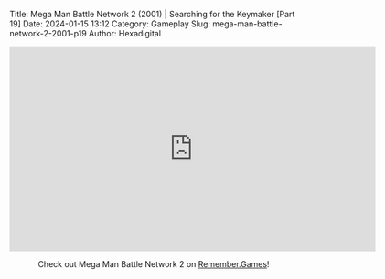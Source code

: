 Title: Mega Man Battle Network 2 (2001) | Searching for the Keymaker [Part 19]
Date: 2024-01-15 13:12
Category: Gameplay
Slug: mega-man-battle-network-2-2001-p19
Author: Hexadigital

<center><iframe src="https://www.youtube.com/embed/gE7ksCzwvqw?feature=oembed" allow="accelerometer; autoplay; encrypted-media; gyroscope; picture-in-picture" width="640" height="360" frameborder="0"></iframe>

Check out Mega Man Battle Network 2 on [Remember.Games](https://remember.games/game/2244/mega-man-battle-network-2/)!</center>